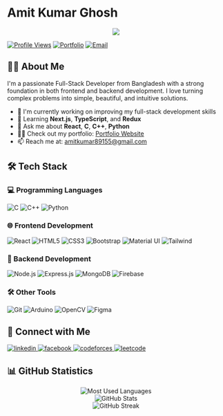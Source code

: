 # Amit Kumar Ghosh
<div align="center">
    <img src="https://readme-typing-svg.herokuapp.com/?font=Righteous&size=35&center=true&vCenter=true&width=500&height=70&duration=4000&lines=Hi+There!+👋;+I'm+Amit+Kumar+Ghosh!;" />
</div>

[![Profile Views](https://komarev.com/ghpvc/?username=l0rd-ak&label=Profile%20views&color=0e75b6&style=flat)](https://github.com/l0rd-ak)
[![Portfolio](https://img.shields.io/badge/Portfolio-Visit%20Site-blue)](https://portfolio-snowy-five-62.vercel.app)
[![Email](https://img.shields.io/badge/Email-Contact%20Me-red)](mailto:amitkumar89155@gmail.com)

## 👨‍💻 About Me

I'm a passionate Full-Stack Developer from Bangladesh with a strong foundation in both frontend and backend development. I love turning complex problems into simple, beautiful, and intuitive solutions.

- 🔭 I'm currently working on improving my full-stack development skills
- 🌱 Learning **Next.js**, **TypeScript**, and **Redux**
- 💬 Ask me about **React**, **C**, **C++**, **Python**
- 👨‍💻 Check out my portfolio: [Portfolio Website](amitkumarghosh.vercel.app)
- 📫 Reach me at: amitkumar89155@gmail.com

## 🛠️ Tech Stack

### 💻 Programming Languages
![C](https://img.shields.io/badge/C-00599C?style=for-the-badge&logo=c&logoColor=white)
![C++](https://img.shields.io/badge/C++-00599C?style=for-the-badge&logo=c%2B%2B&logoColor=white)
![Python](https://img.shields.io/badge/Python-3776AB?style=for-the-badge&logo=python&logoColor=white)

### 🌐 Frontend Development
![React](https://img.shields.io/badge/React-20232A?style=for-the-badge&logo=react&logoColor=61DAFB)
![HTML5](https://img.shields.io/badge/HTML5-E34F26?style=for-the-badge&logo=html5&logoColor=white)
![CSS3](https://img.shields.io/badge/CSS3-1572B6?style=for-the-badge&logo=css3&logoColor=white)
![Bootstrap](https://img.shields.io/badge/Bootstrap-563D7C?style=for-the-badge&logo=bootstrap&logoColor=white)
![Material UI](https://img.shields.io/badge/Material--UI-0081CB?style=for-the-badge&logo=material-ui&logoColor=white)
![Tailwind](https://img.shields.io/badge/Tailwind_CSS-38B2AC?style=for-the-badge&logo=tailwind-css&logoColor=white)

### 🔧 Backend Development
![Node.js](https://img.shields.io/badge/Node.js-339933?style=for-the-badge&logo=nodedotjs&logoColor=white)
![Express.js](https://img.shields.io/badge/Express.js-000000?style=for-the-badge&logo=express&logoColor=white)
![MongoDB](https://img.shields.io/badge/MongoDB-47A248?style=for-the-badge&logo=mongodb&logoColor=white)
![Firebase](https://img.shields.io/badge/Firebase-FFCA28?style=for-the-badge&logo=firebase&logoColor=black)

### 🛠️ Other Tools
![Git](https://img.shields.io/badge/Git-F05032?style=for-the-badge&logo=git&logoColor=white)
![Arduino](https://img.shields.io/badge/Arduino-00979D?style=for-the-badge&logo=Arduino&logoColor=white)
![OpenCV](https://img.shields.io/badge/OpenCV-27338e?style=for-the-badge&logo=OpenCV&logoColor=white)
![Figma](https://img.shields.io/badge/Figma-F24E1E?style=for-the-badge&logo=figma&logoColor=white)

## 🤝 Connect with Me

<p align="left">
    <a href="https://linkedin.com/in/amit-kumar-ghosh-41a602215" target="_blank">
        <img src="https://img.shields.io/badge/LinkedIn-0077B5?style=for-the-badge&logo=linkedin&logoColor=white" alt="linkedin"/>
    </a>
    <a href="https://fb.com/mr.troglodyte" target="_blank">
        <img src="https://img.shields.io/badge/Facebook-1877F2?style=for-the-badge&logo=facebook&logoColor=white" alt="facebook"/>
    </a>
    <a href="https://codeforces.com/profile/lord_ak" target="_blank">
        <img src="https://img.shields.io/badge/Codeforces-445f9d?style=for-the-badge&logo=Codeforces&logoColor=white" alt="codeforces"/>
    </a>
    <a href="https://www.leetcode.com/lord-ak" target="_blank">
        <img src="https://img.shields.io/badge/LeetCode-000000?style=for-the-badge&logo=LeetCode&logoColor=#d16c06" alt="leetcode"/>
    </a>
</p>

## 📊 GitHub Statistics

<div align="center">
    <img src="https://github-readme-stats.vercel.app/api/top-langs?username=l0rd-ak&show_icons=true&locale=en&layout=compact&theme=dark" alt="Most Used Languages" />
</div>
<div align="center">
    <img src="https://github-readme-stats.vercel.app/api?username=l0rd-ak&show_icons=true&locale=en&theme=dark" alt="GitHub Stats" />
</div>
<div align="center">
    <img src="https://github-readme-streak-stats.herokuapp.com/?user=l0rd-ak&theme=dark" alt="GitHub Streak" />
</div>
